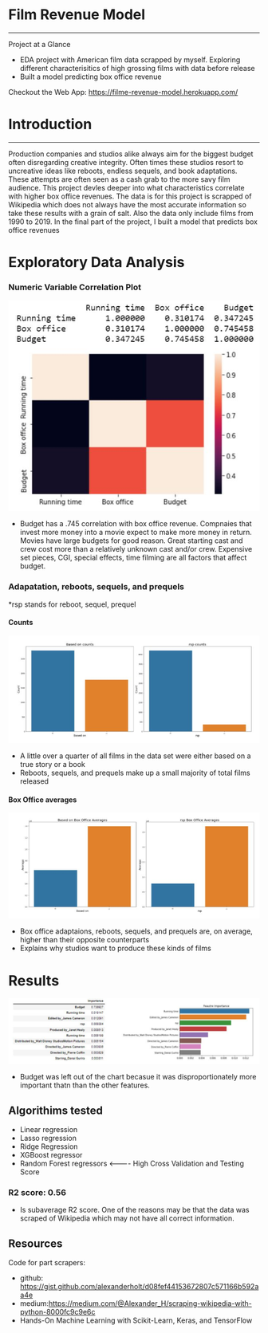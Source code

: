 # Film Revenue Model
---
Project at a Glance
- EDA project with American film data scrapped by myself. Exploring different characterisitics of high grossing films with data before release
- Built a model predicting box office revenue

Checkout the Web App: https://filme-revenue-model.herokuapp.com/

# Introduction
---
Production companies and studios alike always aim for the biggest budget often disregarding creative integrity. Often times these studios resort to uncreative ideas like reboots, endless sequels, and book adaptations. These attempts are often seen as a cash grab to the more savy film audience. This project devles deeper into what characteristics correlate with higher box office revenues. The data is for this project is scrapped of Wikipedia which does not always have the most accurate information so take these results with a grain of salt. Also the data only include films from 1990 to 2019. In the final part of the project, I built a model that predicts box office revenues

# Exploratory Data Analysis
### Numeric Variable Correlation Plot 

![Alt text](https://github.com/jacobh310/film_revenue_model/blob/master/images/corr.JPG?raw=true "Sentiment")
- Budget has a .745 correlation with box office revenue. Compnaies that invest more money into a movie expect to make more money in return.
Movies have large budgets for good reason. Great starting cast and crew cost more than a relatively unknown cast and/or crew. Expensive set pieces, CGI, special effects, time filming are all factors that affect budget.

### Adapatation, reboots, sequels, and prequels
*rsp stands for reboot, sequel, prequel
#### Counts
![Alt text](https://github.com/jacobh310/film_revenue_model/blob/master/images/rsp_based_counts.JPG?raw=true "Sentiment")
- A little over a quarter of all films in the data set were either based on a true story or a book
- Reboots, sequels, and prequels make up a small majority of total films released
#### Box Office averages
![Alt text](https://github.com/jacobh310/film_revenue_model/blob/master/images/rsp_based_avgs.JPG?raw=true "Sentiment")
- Box office adaptaions, reboots, sequels, and prequels are, on average, higher than their opposite counterparts 
- Explains why studios want to produce these kinds of films

# Results
![Alt text](https://github.com/jacobh310/film_revenue_model/blob/master/images/feat_importance.JPG?raw=true "Sentiment")
- Budget was left out of the chart becasue it was disproportionately more important thatn than the other features. 
## Algorithims tested
- Linear regression
- Lasso regression
- Ridge Regression
- XGBoost regressor 
- Random Forest regressors <---- High Cross Validation and Testing Score
### R2 score: 0.56
- Is subaverage R2 score. One of the reasons may be that the data was scraped of Wikipedia which may not have all correct information.

## Resources 
Code for part scrapers:
  - github: https://gist.github.com/alexanderholt/d08fef44153672807c571166b592aa4e
  - medium:https://medium.com/@Alexander_H/scraping-wikipedia-with-python-8000fc9c9e6c
  - Hands-On Machine Learning with Scikit-Learn, Keras, and TensorFlow

